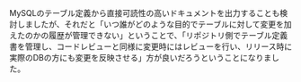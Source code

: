 MySQLのテーブル定義から直接可読性の高いドキュメントを出力することも検討しましたが、それだと「いつ誰がどのような目的でテーブルに対して変更を加えたのかの履歴が管理できない」ということで、「リポジトリ側でテーブル定義書を管理し、コードレビューと同様に変更時にはレビューを行い、リリース時に実際のDBの方にも変更を反映させる」方が良いだろうということになりました。
